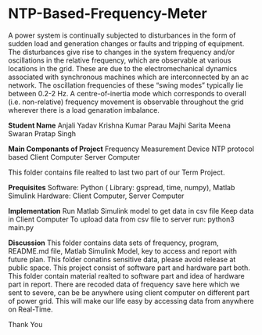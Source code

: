 # NTP-Based-Frequency-Meter
A power system is continually subjected to disturbances in the form of sudden load and generation changes or faults and tripping of equipment. The disturbances give rise to changes in the system frequency and/or oscillations in the relative frequency, which are observable at various locations in the grid. These are due to the electromechanical dynamics associated with synchronous machines which are interconnected by an ac network. The oscillation frequencies of these “swing modes” typically lie between 0.2-2 Hz. A centre-of-inertia mode which corresponds to overall (i.e. non-relative) frequency movement is observable throughout the grid wherever there is a load genaration imbalance.

**Student Name**
Anjali Yadav
Krishna Kumar
Parau Majhi
Sarita Meena
Swaran Pratap Singh

**Main Componants of Project**
Frequency Measurement Device
NTP protocol based Client Computer
Server Computer

This folder contains file realted to last two part of our Term Project.

**Prequisites**
Software: Python ( Library: gspread, time, numpy), Matlab Simulink
Hardware: Client Computer, Server Computer

**Implementation**
Run Matlab Simulink model to get data in csv file
Keep data in Client Computer
To upload data from csv file to server run: python3 main.py

**Discussion**
This folder contains data sets of frequency, program, README.md file, Matlab Simulink Model, key to access and report with future plan. This folder conatins sensitive data, please avoid release at public space. This project consist of software part and hardware part both. This folder contain material realted to software part and idea of hardware part in report. There are recoded data of frequency save here which we sent to severe, can be be anywhere using client computer on different part of power grid. This will make our life easy by accessing data from anywhere on Real-Time.

Thank You
